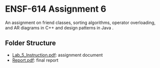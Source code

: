# ENSF-614 Assignment 6

An assignment on friend classes, sorting algorithms, operator overloading, and AR diagrams in C++ and design patterns in Java .

## Folder Structure

- [Lab_5_Instruction.pdf](Lab_5_Instruction.pdf): assignment document
- [Report.pdf](Report.pdf): final report
